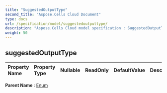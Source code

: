 ```yaml
---
title: "SuggestedOutputType"
second_title: "Aspose.Cells Cloud Document"
type: docs
url: /specification/model/suggestedoutputtype/
description: "Aspose.Cells Cloud model specification : SuggestedOutputType. Effortlessly handle Excel and other spreadsheet documents with features like opening, generating, editing, splitting, merging, comparing, and converting."
weight: 50
---
```


## **suggestedOutputType**

 

| Property Name | Property Type | Nullable |  ReadOnly | DefaultValue | Description | 
| :- | :- | :- |:- |  :- | :- |

**Parent Name** : [Enum](enum)


